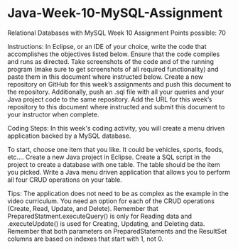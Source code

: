 # Java-Week-10-MySQL-Assignment
Relational Databases with MySQL Week 10 Assignment
Points possible: 70


Instructions: In Eclipse, or an IDE of your choice, write the code that accomplishes the objectives listed below. Ensure that the code compiles and runs as directed. Take screenshots of the code and of the running program (make sure to get screenshots of all required functionality) and paste them in this document where instructed below. Create a new repository on GitHub for this week’s assignments and push this document to the repository. Additionally, push an .sql file with all your queries and your Java project code to the same repository.  Add the URL for this week’s repository to this document where instructed and submit this document to your instructor when complete.

Coding Steps:
In this week's coding activity, you will create a menu driven application backed by a MySQL database.

To start, choose one item that you like. It could be vehicles, sports, foods, etc....
Create a new Java project in Eclipse.
Create a SQL script in the project to create a database with one table. The table should be the item you picked.
Write a Java menu driven application that allows you to perform all four CRUD operations on your table.

Tips:
The application does not need to be as complex as the example in the video curriculum.
You need an option for each of the CRUD operations (Create, Read, Update, and Delete).
Remember that PreparedStatment.executeQuery() is only for Reading data and .executeUpdate() is used for Creating, Updating, and Deleting data.
Remember that both parameters on PreparedStatements and the ResultSet columns are based on indexes that start with 1, not 0.

